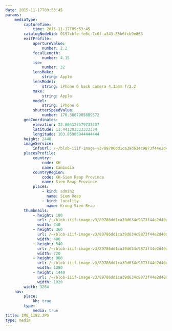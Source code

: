 ```yaml
---
date: 2015-11-17T09:53:45
params:
    mediaType:
        captureTime:
            time: 2015-11-17T09:53:45
        catalogNodeUid: 0197cbfe-fe6c-7c0f-a343-85b6fcb9e863
        exifProfile:
            apertureValue:
                number: 2.2
            focalLength:
                number: 4.15
            iso:
                number: 32
            lensMake:
                string: Apple
            lensModel:
                string: iPhone 6 back camera 4.15mm f/2.2
            make:
                string: Apple
            model:
                string: iPhone 6
            shutterSpeedValue:
                number: 170.3867905889372
        geoCoordinates:
            elevation: 22.604127579737337
            latitude: 13.441383333333334
            longitude: 103.85906944444444
        height: 2448
        imageService:
            infoUrl: /~/blob-iiif-image-v3/89786dd1ca39d634c9873f44e2d40a2e5ad98a0a599964dd331bfb828e1f1c29/info.json
        placesProfile:
            country:
                code: KH
                name: Cambodia
            countryRegion:
                code: KH-Siem Reap Province
                name: Siem Reap Province
            places:
                - kind: admin2
                  name: Siem Reap
                - kind: locality
                  name: Krong Siem Reap
        thumbnails:
            - height: 180
              url: /~/blob-iiif-image-v3/89786dd1ca39d634c9873f44e2d40a2e5ad98a0a599964dd331bfb828e1f1c29/full/240%2C180/0/default.jpg
              width: 240
            - height: 360
              url: /~/blob-iiif-image-v3/89786dd1ca39d634c9873f44e2d40a2e5ad98a0a599964dd331bfb828e1f1c29/full/480%2C360/0/default.jpg
              width: 480
            - height: 540
              url: /~/blob-iiif-image-v3/89786dd1ca39d634c9873f44e2d40a2e5ad98a0a599964dd331bfb828e1f1c29/full/720%2C540/0/default.jpg
              width: 720
            - height: 960
              url: /~/blob-iiif-image-v3/89786dd1ca39d634c9873f44e2d40a2e5ad98a0a599964dd331bfb828e1f1c29/full/1280%2C960/0/default.jpg
              width: 1280
            - height: 1440
              url: /~/blob-iiif-image-v3/89786dd1ca39d634c9873f44e2d40a2e5ad98a0a599964dd331bfb828e1f1c29/full/1920%2C1440/0/default.jpg
              width: 1920
        width: 3264
    nav:
        place:
            kh: true
        type:
            media: true
title: IMG_1182.JPG
type: media
---
```

